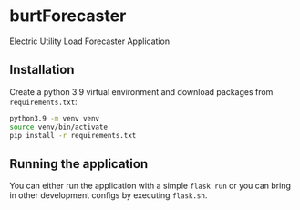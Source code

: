 # burtForecaster
Electric Utility Load Forecaster Application

## Installation

Create a python 3.9 virtual environment and download packages from `requirements.txt`:

```sh
python3.9 -m venv venv
source venv/bin/activate
pip install -r requirements.txt
```

## Running the application

You can either run the application with a simple `flask run` or you can bring in 
other development configs by executing `flask.sh`.